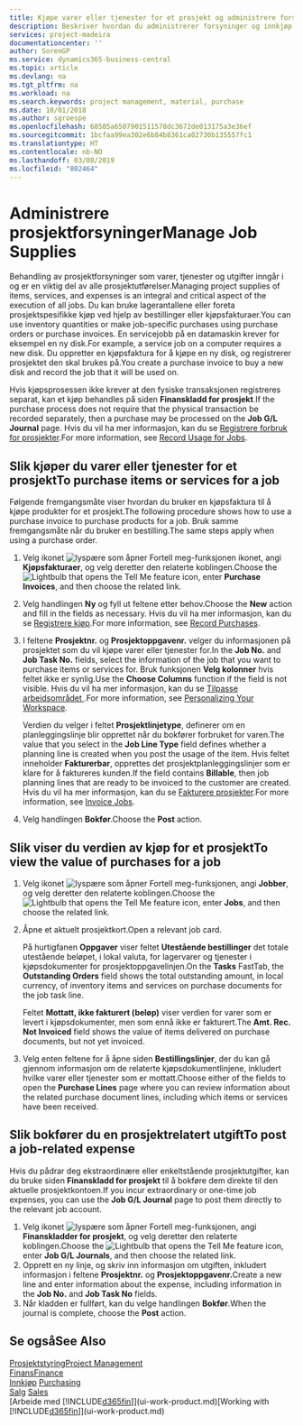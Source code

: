 ```yaml
---
title: Kjøpe varer eller tjenester for et prosjekt og administrere forsyninger | Microsoft-dokumentasjon
description: Beskriver hvordan du administrerer forsyninger og innkjøp av materialer og tjenester for prosjekter.
services: project-madeira
documentationcenter: ''
author: SorenGP
ms.service: dynamics365-business-central
ms.topic: article
ms.devlang: na
ms.tgt_pltfrm: na
ms.workload: na
ms.search.keywords: project management, material, purchase
ms.date: 10/01/2018
ms.author: sgroespe
ms.openlocfilehash: 68505a6507901511578dc3672de013175a3e36ef
ms.sourcegitcommit: 1bcfaa99ea302e6b84b8361ca02730b135557fc1
ms.translationtype: HT
ms.contentlocale: nb-NO
ms.lasthandoff: 03/08/2019
ms.locfileid: "802464"
---
```

# <a name="manage-job-supplies"></a><span data-ttu-id="afee6-103">Administrere prosjektforsyninger</span><span class="sxs-lookup"><span data-stu-id="afee6-103">Manage Job Supplies</span></span>
<span data-ttu-id="afee6-104">Behandling av prosjektforsyninger som varer, tjenester og utgifter inngår i og er en viktig del av alle prosjektutførelser.</span><span class="sxs-lookup"><span data-stu-id="afee6-104">Managing project supplies of items, services, and expenses is an integral and critical aspect of the execution of all jobs.</span></span> <span data-ttu-id="afee6-105">Du kan bruke lagerantallene eller foreta prosjektspesifikke kjøp ved hjelp av bestillinger eller kjøpsfakturaer.</span><span class="sxs-lookup"><span data-stu-id="afee6-105">You can use inventory quantities or make job-specific purchases using purchase orders or purchase invoices.</span></span> <span data-ttu-id="afee6-106">En servicejobb på en datamaskin krever for eksempel en ny disk.</span><span class="sxs-lookup"><span data-stu-id="afee6-106">For example, a service job on a computer requires a new disk.</span></span> <span data-ttu-id="afee6-107">Du oppretter en kjøpsfaktura for å kjøpe en ny disk, og registrerer prosjektet den skal brukes på.</span><span class="sxs-lookup"><span data-stu-id="afee6-107">You create a purchase invoice to buy a new disk and record the job that it will be used on.</span></span>

<span data-ttu-id="afee6-108">Hvis kjøpsprosessen ikke krever at den fysiske transaksjonen registreres separat, kan et kjøp behandles på siden **Finanskladd for prosjekt**.</span><span class="sxs-lookup"><span data-stu-id="afee6-108">If the purchase process does not require that the physical transaction be recorded separately, then a purchase may be processed on the **Job G/L Journal** page.</span></span> <span data-ttu-id="afee6-109">Hvis du vil ha mer informasjon, kan du se [Registrere forbruk for prosjekter](projects-how-record-job-usage.md).</span><span class="sxs-lookup"><span data-stu-id="afee6-109">For more information, see [Record Usage for Jobs](projects-how-record-job-usage.md).</span></span>

## <a name="to-purchase-items-or-services-for-a-job"></a><span data-ttu-id="afee6-110">Slik kjøper du varer eller tjenester for et prosjekt</span><span class="sxs-lookup"><span data-stu-id="afee6-110">To purchase items or services for a job</span></span>
<span data-ttu-id="afee6-111">Følgende fremgangsmåte viser hvordan du bruker en kjøpsfaktura til å kjøpe produkter for et prosjekt.</span><span class="sxs-lookup"><span data-stu-id="afee6-111">The following procedure shows how to use a purchase invoice to purchase products for a job.</span></span> <span data-ttu-id="afee6-112">Bruk samme fremgangsmåte når du bruker en bestilling.</span><span class="sxs-lookup"><span data-stu-id="afee6-112">The same steps apply when using a purchase order.</span></span>  

1. <span data-ttu-id="afee6-113">Velg ikonet ![lyspære som åpner Fortell meg-funksjonen](media/ui-search/search_small.png "Fortell hva du vil gjøre") ikonet, angi **Kjøpsfakturaer**, og velg deretter den relaterte koblingen.</span><span class="sxs-lookup"><span data-stu-id="afee6-113">Choose the ![Lightbulb that opens the Tell Me feature](media/ui-search/search_small.png "Tell me what you want to do") icon, enter **Purchase Invoices**, and then choose the related link.</span></span>  
2. <span data-ttu-id="afee6-114">Velg handlingen **Ny** og fyll ut feltene etter behov.</span><span class="sxs-lookup"><span data-stu-id="afee6-114">Choose the **New** action and fill in the fields as necessary.</span></span> <span data-ttu-id="afee6-115">Hvis du vil ha mer informasjon, kan du se [Registrere kjøp](purchasing-how-record-purchases.md).</span><span class="sxs-lookup"><span data-stu-id="afee6-115">For more information, see [Record Purchases](purchasing-how-record-purchases.md).</span></span>
3. <span data-ttu-id="afee6-116">I feltene **Prosjektnr.** og **Prosjektoppgavenr.** velger du informasjonen på prosjektet som du vil kjøpe varer eller tjenester for.</span><span class="sxs-lookup"><span data-stu-id="afee6-116">In the **Job No.** and **Job Task No.** fields, select the information of the job that you want to purchase items or services for.</span></span> <span data-ttu-id="afee6-117">Bruk funksjonen **Velg kolonner** hvis feltet ikke er synlig.</span><span class="sxs-lookup"><span data-stu-id="afee6-117">Use the **Choose Columns** function if the field is not visible.</span></span> <span data-ttu-id="afee6-118">Hvis du vil ha mer informasjon, kan du se [Tilpasse arbeidsområdet ](ui-personalization-user.md).</span><span class="sxs-lookup"><span data-stu-id="afee6-118">For more information, see [Personalizing Your Workspace](ui-personalization-user.md).</span></span>

    <span data-ttu-id="afee6-119">Verdien du velger i feltet **Prosjektlinjetype**, definerer om en planleggingslinje blir opprettet når du bokfører forbruket for varen.</span><span class="sxs-lookup"><span data-stu-id="afee6-119">The value that you select in the **Job Line Type** field defines whether a planning line is created when you post the usage of the item.</span></span> <span data-ttu-id="afee6-120">Hvis feltet inneholder **Fakturerbar**, opprettes det prosjektplanleggingslinjer som er klare for å faktureres kunden.</span><span class="sxs-lookup"><span data-stu-id="afee6-120">If the field contains **Billable**, then job planning lines that are ready to be invoiced to the customer are created.</span></span> <span data-ttu-id="afee6-121">Hvis du vil ha mer informasjon, kan du se [Fakturere prosjekter](projects-how-invoice-jobs.md).</span><span class="sxs-lookup"><span data-stu-id="afee6-121">For more information, see [Invoice Jobs](projects-how-invoice-jobs.md).</span></span>
4. <span data-ttu-id="afee6-122">Velg handlingen **Bokfør**.</span><span class="sxs-lookup"><span data-stu-id="afee6-122">Choose the **Post** action.</span></span>

## <a name="to-view-the-value-of-purchases-for-a-job"></a><span data-ttu-id="afee6-123">Slik viser du verdien av kjøp for et prosjekt</span><span class="sxs-lookup"><span data-stu-id="afee6-123">To view the value of purchases for a job</span></span>
1. <span data-ttu-id="afee6-124">Velg ikonet ![lyspære som åpner Fortell meg-funksjonen](media/ui-search/search_small.png "Fortell hva du vil gjøre"), angi **Jobber**, og velg deretter den relaterte koblingen.</span><span class="sxs-lookup"><span data-stu-id="afee6-124">Choose the ![Lightbulb that opens the Tell Me feature](media/ui-search/search_small.png "Tell me what you want to do") icon, enter **Jobs**, and then choose the related link.</span></span>
2. <span data-ttu-id="afee6-125">Åpne et aktuelt prosjektkort.</span><span class="sxs-lookup"><span data-stu-id="afee6-125">Open a relevant job card.</span></span>

    <span data-ttu-id="afee6-126">På hurtigfanen **Oppgaver** viser feltet **Utestående bestillinger** det totale utestående beløpet, i lokal valuta, for lagervarer og tjenester i kjøpsdokumenter for prosjektoppgavelinjen.</span><span class="sxs-lookup"><span data-stu-id="afee6-126">On the **Tasks** FastTab, the **Outstanding Orders** field shows the total outstanding amount, in local currency, of inventory items and services on purchase documents for the job task line.</span></span>  

    <span data-ttu-id="afee6-127">Feltet **Mottatt, ikke fakturert (beløp)** viser verdien for varer som er levert i kjøpsdokumenter, men som ennå ikke er fakturert.</span><span class="sxs-lookup"><span data-stu-id="afee6-127">The **Amt. Rec. Not Invoiced** field shows the value of items delivered on purchase documents, but not yet invoiced.</span></span>  
3. <span data-ttu-id="afee6-128">Velg enten feltene for å åpne siden **Bestillingslinjer**, der du kan gå gjennom informasjon om de relaterte kjøpsdokumentlinjene, inkludert hvilke varer eller tjenester som er mottatt.</span><span class="sxs-lookup"><span data-stu-id="afee6-128">Choose either of the fields to open the **Purchase Lines** page where you can review information about the related purchase document lines, including which items or services have been received.</span></span>

## <a name="to-post-a-job-related-expense"></a><span data-ttu-id="afee6-129">Slik bokfører du en prosjektrelatert utgift</span><span class="sxs-lookup"><span data-stu-id="afee6-129">To post a job-related expense</span></span>
<span data-ttu-id="afee6-130">Hvis du pådrar deg ekstraordinære eller enkeltstående prosjektutgifter, kan du bruke siden **Finanskladd for prosjekt** til å bokføre dem direkte til den aktuelle prosjektkontoen.</span><span class="sxs-lookup"><span data-stu-id="afee6-130">If you incur extraordinary or one-time job expenses, you can use the **Job G/L Journal** page to post them directly to the relevant job account.</span></span>

1. <span data-ttu-id="afee6-131">Velg ikonet ![lyspære som åpner Fortell meg-funksjonen](media/ui-search/search_small.png "Fortell hva du vil gjøre"), angi **Finanskladder for prosjekt**, og velg deretter den relaterte koblingen.</span><span class="sxs-lookup"><span data-stu-id="afee6-131">Choose the ![Lightbulb that opens the Tell Me feature](media/ui-search/search_small.png "Tell me what you want to do") icon, enter **Job G/L Journals**, and then choose the related link.</span></span>  
2. <span data-ttu-id="afee6-132">Opprett en ny linje, og skriv inn informasjon om utgiften, inkludert informasjon i feltene **Prosjektnr.** og **Prosjektoppgavenr.**</span><span class="sxs-lookup"><span data-stu-id="afee6-132">Create a new line and enter information about the expense, including information in the **Job No.** and **Job Task No** fields.</span></span>  
3. <span data-ttu-id="afee6-133">Når kladden er fullført, kan du velge handlingen **Bokfør**.</span><span class="sxs-lookup"><span data-stu-id="afee6-133">When the journal is complete, choose the **Post** action.</span></span>

## <a name="see-also"></a><span data-ttu-id="afee6-134">Se også</span><span class="sxs-lookup"><span data-stu-id="afee6-134">See Also</span></span>
[<span data-ttu-id="afee6-135">Prosjektstyring</span><span class="sxs-lookup"><span data-stu-id="afee6-135">Project Management</span></span>](projects-manage-projects.md)  
[<span data-ttu-id="afee6-136">Finans</span><span class="sxs-lookup"><span data-stu-id="afee6-136">Finance</span></span>](finance.md)  
<span data-ttu-id="afee6-137">[Innkjøp](purchasing-manage-purchasing.md)       </span><span class="sxs-lookup"><span data-stu-id="afee6-137">[Purchasing](purchasing-manage-purchasing.md)       </span></span>  
<span data-ttu-id="afee6-138">[Salg](sales-manage-sales.md)    </span><span class="sxs-lookup"><span data-stu-id="afee6-138">[Sales](sales-manage-sales.md)    </span></span>  
<span data-ttu-id="afee6-139">[Arbeide med [!INCLUDE[d365fin](includes/d365fin_md.md)]](ui-work-product.md)</span><span class="sxs-lookup"><span data-stu-id="afee6-139">[Working with [!INCLUDE[d365fin](includes/d365fin_md.md)]](ui-work-product.md)</span></span>  
